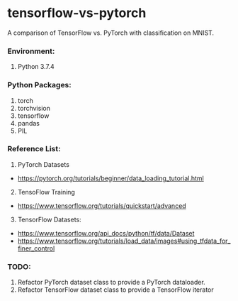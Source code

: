 # tensorflow-vs-pytorch
A comparison of TensorFlow vs. PyTorch with classification on MNIST.

### Environment:

1. Python 3.7.4

### Python Packages:

1. torch
2. torchvision
3. tensorflow
4. pandas
5. PIL

### Reference List:

1. PyTorch Datasets
  * https://pytorch.org/tutorials/beginner/data_loading_tutorial.html
2. TensoFlow Training
  * https://www.tensorflow.org/tutorials/quickstart/advanced
3. TensorFlow Datasets:
  * https://www.tensorflow.org/api_docs/python/tf/data/Dataset
  * https://www.tensorflow.org/tutorials/load_data/images#using_tfdata_for_finer_control

### TODO:

1. Refactor PyTorch dataset class to provide a PyTorch dataloader.
2. Refactor TensorFlow dataset class to provide a TensorFlow iterator

